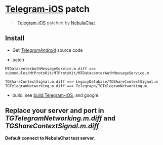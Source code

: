 # [Telegram-iOS](https://github.com/peter-iakovlev/Telegram) patch
> [Telegram-iOS](https://github.com/peter-iakovlev/Telegram) patched by [NebulaChat](https://nebula.chat)

## Install

- Get *[TelegramAndroid](https://github.com/peter-iakovlev/Telegram)* source code

- patch
```
MTDatacenterAuthMessageService.m.diff ==> submodules/MtProtoKit/MTProtoKit/MTDatacenterAuthMessageService.m

TGShareContextSignal.m.diff ==> LegacyDatabase/TGShareContextSignal.m
TGTelegramNetworking.m.diff ==> Telegraph/TGTelegramNetworking.m
```

- build, see [build Telegram-iOS](https://github.com/peter-iakovlev/Telegram), and google

## Replace your server and port in *TGTelegramNetworking.m.diff* and *TGShareContextSignal.m.diff*

**Default connect to NebulaChat test server.**

